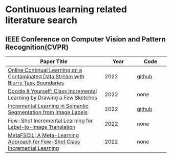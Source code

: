 # Continuous learning related literature search
## IEEE Conference on Computer Vision and Pattern Recognition(CVPR)
<table>
  <colgroup>
    <col style="width:60%">
    <col style="width:20%">
    <col style="width:20%">
  </colgroup>
  <thead>
    <tr>
      <th>Paper Title</th>
      <th>Year</th>
      <th>Code</th>
    </tr>
  </thead>
  <tbody>
    <tr>
        <td><a href="https://openaccess.thecvf.com/content/CVPR2022/papers/Bang_Online_Continual_Learning_on_a_Contaminated_Data_Stream_With_Blurry_CVPR_2022_paper.pdf">Online Continual Learning on a Contaminated Data Stream with Blurry Task Boundaries</a></td>
        <td>2022</td>
        <td><a href="https://github.com/clovaai/puridiver">github</a></td>
    </tr>
    <tr>
        <td><a href="https://openaccess.thecvf.com/content/CVPR2022/papers/Bhunia_Doodle_It_Yourself_Class_Incremental_Learning_by_Drawing_a_Few_CVPR_2022_paper.pdf">Doodle It Yourself: Class Incremental Learning by Drawing a Few Sketches</a></td>
        <td>2022</td>
        <td>none</td>
    </tr>
    <tr>
        <td><a href="https://openaccess.thecvf.com/content/CVPR2022/papers/Cermelli_Incremental_Learning_in_Semantic_Segmentation_From_Image_Labels_CVPR_2022_paper.pdf">Incremental                 Learning in Semantic Segmentation from Image Labels</a></td>
        <td>2022</td>
        <td><a href="https://github.com/fcdl94/WILSON">github</a></td>
    </tr>
    <tr>
         <td><a href="https://openaccess.thecvf.com/content/CVPR2022/supplemental/Chen_Few-Shot_Incremental_Learning_CVPR_2022_supplemental.pdf">Few-Shot Incremental Learning for Label-to-Image Translation</a></td>
        <td>2022</td>
        <td>none</td>
    </tr>
    <tr>
        <td><a href="https://openaccess.thecvf.com/content/CVPR2022/papers/Chi_MetaFSCIL_A_Meta-Learning_Approach_for_Few-Shot_Class_Incremental_Learning_CVPR_2022_paper.pdf">MetaFSCIL: A Meta-Learning Approach for Few-Shot Class Incremental Learning</a></td>
        <td>2022</td>
        <td>none</td>
    </tr>
